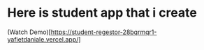 # Here is student app that i create

(Watch Demo)[https://student-regestor-28bqrmqr1-yafietdaniale.vercel.app/]
